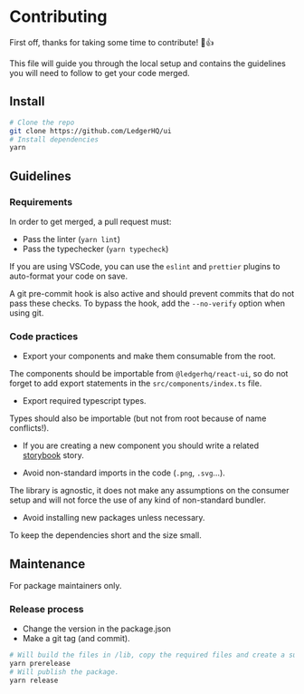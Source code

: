 # Contributing

First off, thanks for taking some time to contribute! 🎉👍

This file will guide you through the local setup and contains the guidelines you will need
to follow to get your code merged.

## Install

```sh
# Clone the repo
git clone https://github.com/LedgerHQ/ui
# Install dependencies
yarn
```

## Guidelines

### Requirements

In order to get merged, a pull request must:

- Pass the linter (`yarn lint`)
- Pass the typechecker (`yarn typecheck`)

If you are using VSCode, you can use the `eslint` and `prettier` plugins to auto-format your code on save.

A git pre-commit hook is also active and should prevent commits that do not pass these checks.
To bypass the hook, add the `--no-verify` option when using git.

### Code practices

- Export your components and make them consumable from the root.

The components should be importable from `@ledgerhq/react-ui`, so do not forget to add export statements
in the `src/components/index.ts` file.

- Export required typescript types.

Types should also be importable (but not from root because of name conflicts!).

- If you are creating a new component you should write a related [storybook](https://https://storybook.js.org/) story.

- Avoid non-standard imports in the code (`.png`, `.svg`…).

The library is agnostic, it does not make any assumptions on the consumer setup and will not force the use of any kind of non-standard bundler.

- Avoid installing new packages unless necessary.

To keep the dependencies short and the size small.

## Maintenance

For package maintainers only.

### Release process

- Change the version in the package.json
- Make a git tag (and commit).

```sh
# Will build the files in /lib, copy the required files and create a suitable package.json.
yarn prerelease
# Will publish the package.
yarn release
```

